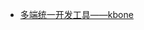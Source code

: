 - [多端统一开发工具——kbone](https://developers.weixin.qq.com/miniprogram/dev/platform-capabilities/extended/kbone/)
